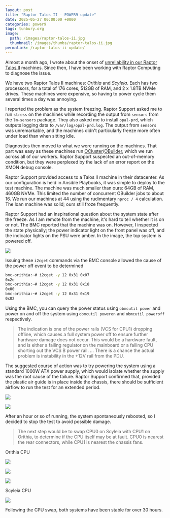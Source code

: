 ```yaml
---
layout: post
title: "Raptor Talos II - POWER9 update"
date: 2025-05-27 00:00:00 +0000
categories: power9
tags: tunbury.org
image:
  path: /images/raptor-talos-ii.jpg
  thumbnail: /images/thumbs/raptor-talos-ii.jpg
permalink: /raptor-talos-ii-update/
---
```



Almost a month ago, I wrote about the onset of [unreliability in our Raptor Talos II](https://www.tunbury.org/raptor-talos-ii) machines. Since then, I have been working with Raptor Computing to diagnose the issue.

We have two Raptor Talos II machines: _Orithia_ and _Scyleia_. Each has two processors, for a total of 176 cores, 512GB of RAM, and 2 x 1.8TB NVMe drives. These machines were expensive, so having to power cycle them several times a day was annoying.

I reported the problem as the system freezing. Raptor Support asked me to run `stress` on the machines while recording the output from `sensors` from the `lm-sensors` package. They also asked me to install `opal-prd`, which outputs logging data to `/var/log/opal-prd.log`. The output from `sensors` was unremarkable, and the machines didn't particularly freeze more often under load than when sitting idle.

Diagnostics then moved to what we were running on the machines. That part was easy as these machines run [OCluster](https://github.com/ocurrent/ocluster)/[OBuilder](https://github.com/ocurrent/obuilder), which we run across all of our workers. Raptor Support suspected an out-of-memory condition, but they were perplexed by the lack of an error report on the XMON debug console.

Raptor Support provided access to a Talos II machine in their datacenter. As our configuration is held in Ansible Playbooks, it was simple to deploy to the test machine. The machine was much smaller than ours: 64GB of RAM, 460GB NVMe. This limited the number of concurrent OBuilder jobs to about 16. We run our machines at 44 using the rudimentary `nproc / 4` calculation. The loan machine was solid; ours still froze frequently.

Raptor Support had an inspirational question about the system state after the freeze. As I am remote from the machine, it's hard to tell whether it is on or not. The BMC reported that the machine was on. However, I inspected the state physically; the power indicator light on the front panel was off, and the indicator lights on the PSU were amber. In the image, the top system is powered off.

![](/images/raptor-talos-ii-front-panel.png)

Issuing these `i2cget` commands via the BMC console allowed the cause of the power off event to be determined

```sh
bmc-orithia:~# i2cget -y 12 0x31 0x07
0x2e
bmc-orithia:~# i2cget -y 12 0x31 0x18
0x00
bmc-orithia:~# i2cget -y 12 0x31 0x19
0x02
```

Using the BMC, you can query the power status using `obmcutil power` and power on and off the system using `obmcutil poweron` and `obmcutil poweroff` respectively.

> The indication is one of the power rails (VCS for CPU1) dropping offline, which causes a full system power off to ensure further hardware damage does not occur. This would be a hardware fault, and is either a failing regulator on the mainboard or a failing CPU shorting out the VCS B power rail. ... There is a chance the actual problem is instability in the +12V rail from the PDU.

The suggested course of action was to try powering the system using a standard 1000W ATX power supply, which would isolate whether the supply was the root cause of the failure. Raptor Support confirmed that, provided the plastic air guide is in place inside the chassis, there should be sufficient airflow to run the test for an extended period.

![](/images/raptor-talos-ii-with-atx.jpg)

![](/images/raptor-talos-ii-with-atx-running.jpg)

After an hour or so of running, the system spontaneously rebooted, so I decided to stop the test to avoid possible damage.

> The next step would be to swap CPU0 on Scyleia with CPU1 on Orithia, to determine if the CPU itself may be at fault. CPU0 is nearest the rear connectors, while CPU1 is nearest the chassis fans.

Orithia CPU

![](/images/raptor-talos-ii-orithia-cpu-screwdriver.jpg)

![](/images/raptor-talos-ii-orithia-cpu-removed.jpg)

![](/images/raptor-talos-ii-orithia-cpu.jpg)

Scyleia CPU

![](/images/raptor-talos-ii-scyleia-cpu-screwdriver.jpg)

Following the CPU swap, both systems have been stable for over 30 hours.

